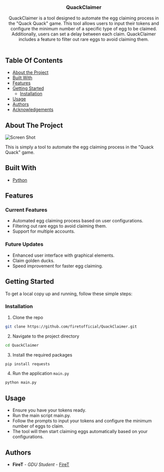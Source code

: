 <br/>
<p align="center">
  <h3 align="center">QuackClaimer</h3>

  <p align="center">
    QuackClaimer is a tool designed to automate the egg claiming process in the "Quack Quack" game. This tool allows users to input their tokens and configure the minimum number of a specific type of egg to be claimed. Additionally, users can set a delay between each claim. QuackClaimer includes a feature to filter out rare eggs to avoid claiming them.
    <br/>
    <br/>
  </p>
</p>


## Table Of Contents

* [About the Project](#about-the-project)
* [Built With](#built-with)
* [Features](#features)
* [Getting Started](#getting-started)
  * [Installation](#installation)
* [Usage](#usage)
* [Authors](#authors)
* [Acknowledgements](#acknowledgements)

## About The Project

![Screen Shot](https://i.imgur.com/LU1590k.jpeg)

This is simply a tool to automate the egg claiming process in the "Quack Quack" game. 

## Built With

- [Python](https://www.python.org/)
  
## Features

### Current Features
- Automated egg claiming process based on user configurations.
- Filtering out rare eggs to avoid claiming them.
- Support for multiple accounts.

### Future Updates
- Enhanced user interface with graphical elements.
- Claim golden ducks.
- Speed improvement for faster egg claiming.
  
## Getting Started

To get a local copy up and running, follow these simple steps:

### Installation

1. Clone the repo

```sh
git clone https://github.com/firetofficial/QuackClaimer.git
```

2. Navigate to the project directory

```sh
cd QuackClaimer
```

3. Install the required packages

```sh
pip install requests
```
4. Run the application `main.py`

```sh
python main.py
```
## Usage
- Ensure you have your tokens ready.
- Run the main script main.py.
- Follow the prompts to input your tokens and configure the minimum number of eggs to claim.
- The tool will then start claiming eggs automatically based on your configurations.


## Authors

* **FireT** - *GDU Student* - [FireT](https://github.com/firetofficial) 
